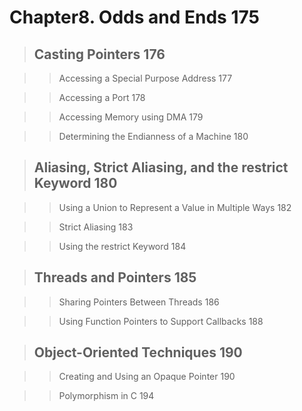 # Chapter8. Odds and Ends 175    
> ## Casting Pointers 176  
   
>> Accessing a Special Purpose Address 177  

>> Accessing a Port 178  

>> Accessing Memory using DMA 179  

>> Determining the Endianness of a Machine 180  

> ## Aliasing, Strict Aliasing, and the restrict Keyword 180  

>> Using a Union to Represent a Value in Multiple Ways 182  

>> Strict Aliasing 183  

>> Using the restrict Keyword 184  

> ## Threads and Pointers 185  
  
>> Sharing Pointers Between Threads 186  

>> Using Function Pointers to Support Callbacks 188  

> ## Object-Oriented Techniques 190  

>> Creating and Using an Opaque Pointer 190  

>> Polymorphism in C 194 
